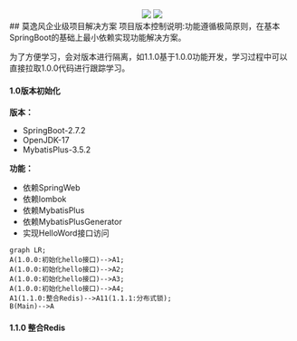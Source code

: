 <div align="center">
    <a href="https://moyifeng.blog.csdn.net/"> <img src="https://badgen.net/badge/MYF/莫逸风BLOG/4ab8a1?icon=rss"></a>
    <a href="https://github.com/1046895947"> <img src="https://badgen.net/badge/MYF/莫逸风GitHub/4ab8a1?icon=github"></a>
</div>
## 莫逸风企业级项目解决方案
项目版本控制说明:功能遵循极简原则，在基本SpringBoot的基础上最小依赖实现功能解决方案。

为了方便学习，会对版本进行隔离，如1.1.0基于1.0.0功能开发，学习过程中可以直接拉取1.0.0代码进行跟踪学习。
#### 1.0版本初始化

**版本：**
- SpringBoot-2.7.2
- OpenJDK-17
- MybatisPlus-3.5.2

**功能：**

- 依赖SpringWeb
- 依赖lombok
- 依赖MybatisPlus
- 依赖MybatisPlusGenerator
- 实现HelloWord接口访问

```mermaid
graph LR;
A(1.0.0:初始化hello接口)-->A1;
A(1.0.0:初始化hello接口)-->A2;
A(1.0.0:初始化hello接口)-->A3;
A(1.0.0:初始化hello接口)-->A4;
A1(1.1.0:整合Redis)-->A11(1.1.1:分布式锁);
B(Main)-->A
```
#### 1.1.0 整合Redis
